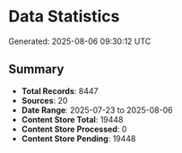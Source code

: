 # Data Statistics

Generated: 2025-08-06 09:30:12 UTC

## Summary

- **Total Records**: 8447
- **Sources**: 20
- **Date Range**: 2025-07-23 to 2025-08-06
- **Content Store Total**: 19448
- **Content Store Processed**: 0
- **Content Store Pending**: 19448
